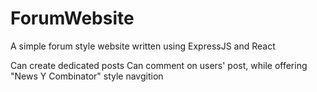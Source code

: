 # ForumWebsite 
A simple forum style website written using ExpressJS and React

Can create dedicated posts 
Can comment on users' post, while offering "News Y Combinator" style navgition
 
